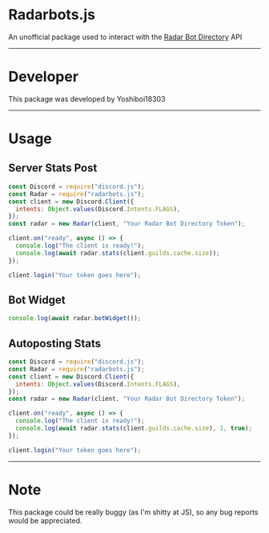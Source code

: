 # Radarbots.js

An unofficial package used to interact with the [Radar Bot Directory](https://radarbotdirectory.xyz) API

---

# Developer

This package was developed by Yoshiboi18303

---

# Usage

## Server Stats Post

```js
const Discord = require("discord.js");
const Radar = require("radarbots.js");
const client = new Discord.Client({
  intents: Object.values(Discord.Intents.FLAGS),
});
const radar = new Radar(client, "Your Radar Bot Directory Token");

client.on("ready", async () => {
  console.log("The client is ready!");
  console.log(await radar.stats(client.guilds.cache.size));
});

client.login("Your token goes here");
```

## Bot Widget

```js
console.log(await radar.botWidget());
```

## Autoposting Stats

```js
const Discord = require("discord.js");
const Radar = require("radarbots.js");
const client = new Discord.Client({
  intents: Object.values(Discord.Intents.FLAGS),
});
const radar = new Radar(client, "Your Radar Bot Directory Token");

client.on("ready", async () => {
  console.log("The client is ready!");
  console.log(await radar.stats(client.guilds.cache.size), 1, true);
});

client.login("Your token goes here");
```

---

# Note

This package could be really buggy (as I'm shitty at JS), so any bug reports would be appreciated.
